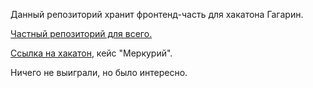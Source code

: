 Данный репозиторий хранит фронтенд-часть для хакатона Гагарин.

[Частный репозиторий для всего.](https://github.com/ai-integration-company/DocuStraction/tree/frontend)

[Ссылка на хакатон](https://gagarinhack.ru/), кейс "Меркурий".

Ничего не выиграли, но было интересно.

